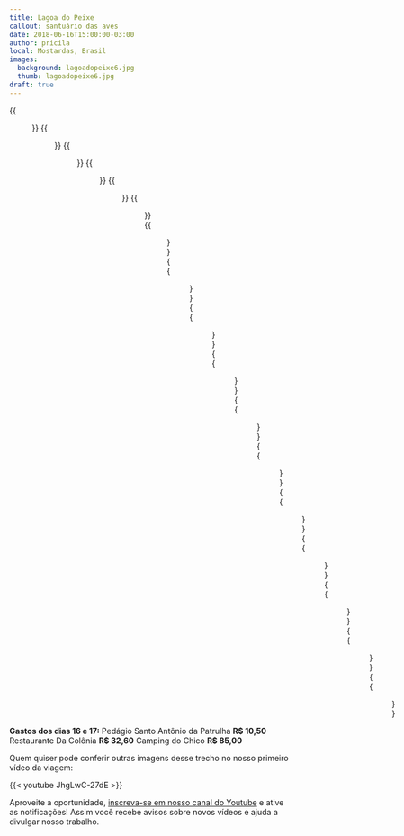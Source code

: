 ```yaml
---
title: Lagoa do Peixe
callout: santuário das aves
date: 2018-06-16T15:00:00-03:00
author: pricila
local: Mostardas, Brasil
images:
  background: lagoadopeixe6.jpg
  thumb: lagoadopeixe6.jpg
draft: true
---
```


<div class="clearfix">
{{<figure "lagoadopeixe1.jpg" "teste" "float-left">}}
{{<figure "lagoadopeixe2.jpg" "teste" "float-right">}}
{{<figure "lagoadopeixe3.jpg" "teste" "float-left">}}
{{<figure "lagoadopeixe4.jpg" "teste" "float-right">}}
{{<figure "lagoadopeixe5.jpg" "teste" "float-left">}}
{{<figure "lagoadopeixe6.jpg" "teste" "float-right">}}
{{<figure "lagoadopeixe7.jpg" "teste" "float-left">}}
{{<figure "lagoadopeixe8.jpg" "teste" "float-right">}}
{{<figure "lagoadopeixe9.jpg" "teste" "float-left">}}
{{<figure "lagoadopeixe10.jpg" "teste" "float-right">}}
{{<figure "lagoadopeixe11.jpg" "teste" "float-left">}}
{{<figure "lagoadopeixe12.jpg" "teste" "float-right">}}
{{<figure "mostardas1.jpg" "teste" "float-left">}}
{{<figure "mostardas2.jpg" "teste" "float-right">}}
{{<figure "mostardas3.jpg" "teste" "float-left">}}
{{<figure "lagoadopeixe2a.jpg" "teste" "float-right">}}
{{<figure "lagoadopeixe2b.jpg" "teste" "float-left">}}
</div>


**Gastos dos dias 16 e 17:**
Pedágio Santo Antônio da Patrulha **R$ 10,50**
Restaurante Da Colônia **R$ 32,60**
Camping do Chico **R$ 85,00**

Quem quiser pode conferir outras imagens desse trecho no nosso primeiro vídeo da viagem:

{{< youtube JhgLwC-27dE >}}

Aproveite a oportunidade, [inscreva-se em nosso canal do Youtube](https://www.youtube.com/6overlanders?sub_confirmation=1) e ative as notificações! Assim você recebe avisos sobre novos vídeos e ajuda a divulgar nosso trabalho.